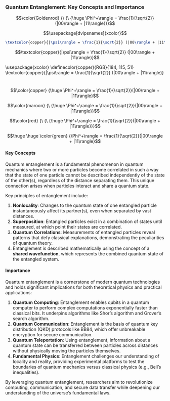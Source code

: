 
### Quantum Entanglement: Key Concepts and Importance

$$\color{Goldenrod} {\ {\ {\huge \Phi^+\rangle = \frac{1}{\sqrt{2}}(|00\rangle + |11\rangle}}}$$

$$\usepackage[dvipsnames]{xcolor}$$

```latex
\textcolor{copper}{|\psi\rangle = \frac{1}{\sqrt{2}} (|00\rangle + |11\rangle)}
```


$$\textcolor{copper}{|\psi\rangle = \frac{1}{\sqrt{2}} (|00\rangle + |11\rangle)}$$


\usepackage{xcolor}
\definecolor{copper}{RGB}{184, 115, 51}
\textcolor{copper}{|\psi\rangle = \frac{1}{\sqrt{2}} (|00\rangle + |11\rangle)}




#


$$\color{copper} {\huge \Phi^+\rangle = \frac{1}{\sqrt{2}}(|00\rangle + |11\rangle}$$


$$\color{maroon} {\ {\huge \Phi^+\rangle = \frac{1}{\sqrt{2}}(|00\rangle + |11\rangle}}$$

$$\color{red} {\ {\ {\huge \Phi^+\rangle = \frac{1}{\sqrt{2}}(|00\rangle + |11\rangle}}}$$


$$\huge \huge \color{green} {\Phi^+\rangle = \frac{1}{\sqrt{2}}(|00\rangle + |11\rangle}$$  


  

#### Key Concepts  

Quantum entanglement is a fundamental phenomenon in quantum mechanics where two or more particles become correlated in such a way that the state of one particle cannot be described independently of the state of the other(s), regardless of the distance separating them. This unique connection arises when particles interact and share a quantum state.


Key principles of entanglement include:  

1. **Nonlocality**: Changes to the quantum state of one entangled particle instantaneously affect its partner(s), even when separated by vast distances.  
2. **Superposition**: Entangled particles exist in a combination of states until measured, at which point their states are correlated.  
3. **Quantum Correlations**: Measurements of entangled particles reveal patterns that defy classical explanations, demonstrating the peculiarities of quantum theory.
4. Entanglement is described mathematically using the concept of a **shared wavefunction**, which represents the combined quantum state of the entangled system.  


#### Importance  
Quantum entanglement is a cornerstone of modern quantum technologies and holds significant implications for both theoretical physics and practical applications:  

1. **Quantum Computing**: Entanglement enables qubits in a quantum computer to perform complex computations exponentially faster than classical bits. It underpins algorithms like Shor’s algorithm and Grover’s search algorithm.  
2. **Quantum Communication**: Entanglement is the basis of quantum key distribution (QKD) protocols like BB84, which offer unbreakable encryption for secure communication.  
3. **Quantum Teleportation**: Using entanglement, information about a quantum state can be transferred between particles across distances without physically moving the particles themselves.  
4. **Fundamental Physics**: Entanglement challenges our understanding of locality and reality, providing experimental platforms to test the boundaries of quantum mechanics versus classical physics (e.g., Bell’s inequalities).  

By leveraging quantum entanglement, researchers aim to revolutionize computing, communication, and secure data transfer while deepening our understanding of the universe’s fundamental laws.




